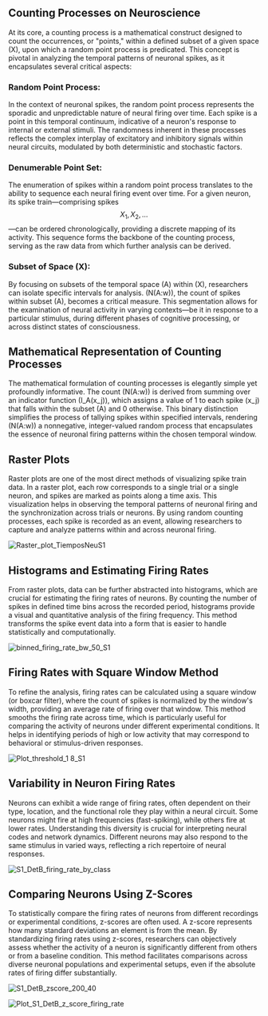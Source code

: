 ## Counting Processes on Neuroscience

At its core, a counting process is a mathematical construct designed to count the occurrences, or "points," within a defined subset of a given space \(X\), upon which a random point process is predicated. This concept is pivotal in analyzing the temporal patterns of neuronal spikes, as it encapsulates several critical aspects:

### Random Point Process:
In the context of neuronal spikes, the random point process represents the sporadic and unpredictable nature of neural firing over time. Each spike is a point in this temporal continuum, indicative of a neuron's response to internal or external stimuli. The randomness inherent in these processes reflects the complex interplay of excitatory and inhibitory signals within neural circuits, modulated by both deterministic and stochastic factors.

### Denumerable Point Set:
The enumeration of spikes within a random point process translates to the ability to sequence each neural firing event over time. For a given neuron, its spike train—comprising spikes $$X_1, X_2, \ldots$$—can be ordered chronologically, providing a discrete mapping of its activity. This sequence forms the backbone of the counting process, serving as the raw data from which further analysis can be derived.


### Subset of Space \(X\):
By focusing on subsets of the temporal space \(A\) within \(X\), researchers can isolate specific intervals for analysis. \(N(A:w)\), the count of spikes within subset \(A\), becomes a critical measure. This segmentation allows for the examination of neural activity in varying contexts—be it in response to a particular stimulus, during different phases of cognitive processing, or across distinct states of consciousness.



## Mathematical Representation of Counting Processes
The mathematical formulation of counting processes is elegantly simple yet profoundly informative. The count \(N(A:w)\) is derived from summing over an indicator function \(I_A(x_j)\), which assigns a value of 1 to each spike \(x_j\) that falls within the subset \(A\) and 0 otherwise. This binary distinction simplifies the process of tallying spikes within specified intervals, rendering \(N(A:w)\) a nonnegative, integer-valued random process that encapsulates the essence of neuronal firing patterns within the chosen temporal window.


## Raster Plots
Raster plots are one of the most direct methods of visualizing spike train data. In a raster plot, each row corresponds to a single trial or a single neuron, and spikes are marked as points along a time axis. This visualization helps in observing the temporal patterns of neuronal firing and the synchronization across trials or neurons. By using random counting processes, each spike is recorded as an event, allowing researchers to capture and analyze patterns within and across neuronal firing.


![Raster_plot_TiemposNeuS1](https://github.com/Maya-Arteaga/Electrophysiology/assets/70504322/9cee2dc3-fd30-438f-a4f6-dca6abb74f6b)



## Histograms and Estimating Firing Rates
From raster plots, data can be further abstracted into histograms, which are crucial for estimating the firing rates of neurons. By counting the number of spikes in defined time bins across the recorded period, histograms provide a visual and quantitative analysis of the firing frequency. This method transforms the spike event data into a form that is easier to handle statistically and computationally.


![binned_firing_rate_bw_50_S1](https://github.com/Maya-Arteaga/Electrophysiology/assets/70504322/315bb011-55fa-4fca-a2fb-671664a94ef1)




## Firing Rates with Square Window Method
To refine the analysis, firing rates can be calculated using a square window (or boxcar filter), where the count of spikes is normalized by the window's width, providing an average rate of firing over that window. This method smooths the firing rate across time, which is particularly useful for comparing the activity of neurons under different experimental conditions. It helps in identifying periods of high or low activity that may correspond to behavioral or stimulus-driven responses.


![Plot_threshold_1 8_S1](https://github.com/Maya-Arteaga/Electrophysiology/assets/70504322/61eb708c-f35a-4be1-b0e6-89a56e0dcfe9)




## Variability in Neuron Firing Rates
Neurons can exhibit a wide range of firing rates, often dependent on their type, location, and the functional role they play within a neural circuit. Some neurons might fire at high frequencies (fast-spiking), while others fire at lower rates. Understanding this diversity is crucial for interpreting neural codes and network dynamics. Different neurons may also respond to the same stimulus in varied ways, reflecting a rich repertoire of neural responses.


![S1_DetB_firing_rate_by_class](https://github.com/Maya-Arteaga/Electrophysiology/assets/70504322/fbdeeb5d-f723-4391-86ed-2e4b86bf28b7)





## Comparing Neurons Using Z-Scores
To statistically compare the firing rates of neurons from different recordings or experimental conditions, z-scores are often used. A z-score represents how many standard deviations an element is from the mean. By standardizing firing rates using z-scores, researchers can objectively assess whether the activity of a neuron is significantly different from others or from a baseline condition. This method facilitates comparisons across diverse neuronal populations and experimental setups, even if the absolute rates of firing differ substantially.


![S1_DetB_zscore_200_40](https://github.com/Maya-Arteaga/Electrophysiology/assets/70504322/aa117e7e-29fe-4cf3-add0-ad9f043fdf7e)


![Plot_S1_DetB_z_score_firing_rate](https://github.com/Maya-Arteaga/Electrophysiology/assets/70504322/1acd44ff-11fc-4046-9145-ac0aab5f48c0)

